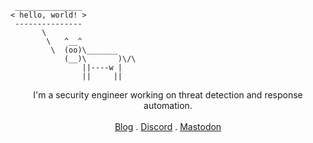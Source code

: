 ```
 _______________
< hello, world! >
 ---------------
       \
        \   ^__^
         \  (oo)\_______
            (__)\       )\/\
                ||----w |
                ||     ||
```

<p align="center">
I'm a security engineer working on threat detection and response automation.<br>
<br>
<a href="https://jamesejr.com">Blog</a>
 . <a href="https://discordapp.com/users/462067475954139146">Discord</a>
 . <a href="https://infosec.exchange/@jamesejr">Mastodon</a>
<br>
</p>
